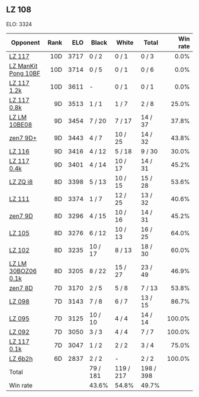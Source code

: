 ## LZ 108 ##

ELO: 3324

Opponent | Rank | ELO | Black | White | Total | Win rate
---------|-----:|----:|-------|-------|-------|-------:
[LZ 117](LZ%20117.md) | 10D | 3717 | 0 / 2 | 0 / 1 | 0 / 3 | 0.0%
[LZ ManKit Pong 10BF](LZ%20ManKit%20Pong%2010BF.md) | 10D | 3714 | 0 / 5 | 0 / 1 | 0 / 6 | 0.0%
[LZ 117 1.2k](LZ%20117%201.2k.md) | 10D | 3611 | - | 0 / 1 | 0 / 1 | 0.0%
[LZ 117 0.8k](LZ%20117%200.8k.md) | 9D | 3513 | 1 / 1 | 1 / 7 | 2 / 8 | 25.0%
[LZ LM 10BE08](LZ%20LM%2010BE08.md) | 9D | 3454 | 7 / 20 | 7 / 17 | 14 / 37 | 37.8%
[zen7 9D+](zen7%209D+.md) | 9D | 3443 | 4 / 7 | 10 / 25 | 14 / 32 | 43.8%
[LZ 116](LZ%20116.md) | 9D | 3416 | 4 / 12 | 5 / 18 | 9 / 30 | 30.0%
[LZ 117 0.4k](LZ%20117%200.4k.md) | 9D | 3401 | 4 / 14 | 10 / 17 | 14 / 31 | 45.2%
[LZ ZQ i8](LZ%20ZQ%20i8.md) | 8D | 3398 | 5 / 13 | 10 / 15 | 15 / 28 | 53.6%
[LZ 111](LZ%20111.md) | 8D | 3374 | 1 / 7 | 12 / 25 | 13 / 32 | 40.6%
[zen7 9D](zen7%209D.md) | 8D | 3296 | 4 / 15 | 10 / 16 | 14 / 31 | 45.2%
[LZ 105](LZ%20105.md) | 8D | 3276 | 6 / 12 | 10 / 13 | 16 / 25 | 64.0%
[LZ 102](LZ%20102.md) | 8D | 3235 | 10 / 17 | 8 / 13 | 18 / 30 | 60.0%
[LZ LM 30BOZ06 0.1k](LZ%20LM%2030BOZ06%200.1k.md) | 8D | 3205 | 8 / 22 | 15 / 27 | 23 / 49 | 46.9%
[zen7 8D](zen7%208D.md) | 7D | 3170 | 2 / 5 | 5 / 8 | 7 / 13 | 53.8%
[LZ 098](LZ%20098.md) | 7D | 3143 | 7 / 8 | 6 / 7 | 13 / 15 | 86.7%
[LZ 095](LZ%20095.md) | 7D | 3125 | 10 / 10 | 4 / 4 | 14 / 14 | 100.0%
[LZ 092](LZ%20092.md) | 7D | 3050 | 3 / 3 | 4 / 4 | 7 / 7 | 100.0%
[LZ 117 0.1k](LZ%20117%200.1k.md) | 7D | 3047 | 1 / 2 | 2 / 2 | 3 / 4 | 75.0%
[LZ 6b2h](LZ%206b2h.md) | 6D | 2837 | 2 / 2 | - | 2 / 2 | 100.0%
Total | | | 79 / 181 | 119 / 217 | 198 / 398 | 
Win rate| | | 43.6% | 54.8% | 49.7% | 
